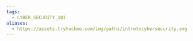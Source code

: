 ```yaml
---
tags:
  - CYBER_SECURITY_101
aliases:
  - https://assets.tryhackme.com/img/paths/introtocybersecurity.svg
---
```

